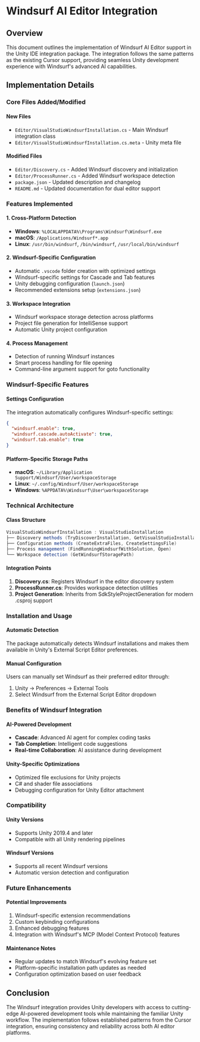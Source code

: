 # Windsurf AI Editor Integration

## Overview

This document outlines the implementation of Windsurf AI Editor support in the Unity IDE integration package. The integration follows the same patterns as the existing Cursor support, providing seamless Unity development experience with Windsurf's advanced AI capabilities.

## Implementation Details

### Core Files Added/Modified

#### New Files
- `Editor/VisualStudioWindsurfInstallation.cs` - Main Windsurf integration class
- `Editor/VisualStudioWindsurfInstallation.cs.meta` - Unity meta file

#### Modified Files
- `Editor/Discovery.cs` - Added Windsurf discovery and initialization
- `Editor/ProcessRunner.cs` - Added Windsurf workspace detection
- `package.json` - Updated description and changelog
- `README.md` - Updated documentation for dual editor support

### Features Implemented

#### 1. Cross-Platform Detection
- **Windows**: `%LOCALAPPDATA%\Programs\Windsurf\Windsurf.exe`
- **macOS**: `/Applications/Windsurf*.app`
- **Linux**: `/usr/bin/windsurf`, `/bin/windsurf`, `/usr/local/bin/windsurf`

#### 2. Windsurf-Specific Configuration
- Automatic `.vscode` folder creation with optimized settings
- Windsurf-specific settings for Cascade and Tab features
- Unity debugging configuration (`launch.json`)
- Recommended extensions setup (`extensions.json`)

#### 3. Workspace Integration
- Windsurf workspace storage detection across platforms
- Project file generation for IntelliSense support
- Automatic Unity project configuration

#### 4. Process Management
- Detection of running Windsurf instances
- Smart process handling for file opening
- Command-line argument support for goto functionality

### Windsurf-Specific Features

#### Settings Configuration
The integration automatically configures Windsurf-specific settings:

```json
{
  "windsurf.enable": true,
  "windsurf.cascade.autoActivate": true,
  "windsurf.tab.enable": true
}
```

#### Platform-Specific Storage Paths
- **macOS**: `~/Library/Application Support/Windsurf/User/workspaceStorage`
- **Linux**: `~/.config/Windsurf/User/workspaceStorage`
- **Windows**: `%APPDATA%\Windsurf\User\workspaceStorage`

### Technical Architecture

#### Class Structure
```csharp
VisualStudioWindsurfInstallation : VisualStudioInstallation
├── Discovery methods (TryDiscoverInstallation, GetVisualStudioInstallations)
├── Configuration methods (CreateExtraFiles, CreateSettingsFile)
├── Process management (FindRunningWindsurfWithSolution, Open)
└── Workspace detection (GetWindsurfStoragePath)
```

#### Integration Points
1. **Discovery.cs**: Registers Windsurf in the editor discovery system
2. **ProcessRunner.cs**: Provides workspace detection utilities
3. **Project Generation**: Inherits from SdkStyleProjectGeneration for modern .csproj support

### Installation and Usage

#### Automatic Detection
The package automatically detects Windsurf installations and makes them available in Unity's External Script Editor preferences.

#### Manual Configuration
Users can manually set Windsurf as their preferred editor through:
1. Unity → Preferences → External Tools
2. Select Windsurf from the External Script Editor dropdown

### Benefits of Windsurf Integration

#### AI-Powered Development
- **Cascade**: Advanced AI agent for complex coding tasks
- **Tab Completion**: Intelligent code suggestions
- **Real-time Collaboration**: AI assistance during development

#### Unity-Specific Optimizations
- Optimized file exclusions for Unity projects
- C# and shader file associations
- Debugging configuration for Unity Editor attachment

### Compatibility

#### Unity Versions
- Supports Unity 2019.4 and later
- Compatible with all Unity rendering pipelines

#### Windsurf Versions
- Supports all recent Windsurf versions
- Automatic version detection and configuration

### Future Enhancements

#### Potential Improvements
1. Windsurf-specific extension recommendations
2. Custom keybinding configurations
3. Enhanced debugging features
4. Integration with Windsurf's MCP (Model Context Protocol) features

#### Maintenance Notes
- Regular updates to match Windsurf's evolving feature set
- Platform-specific installation path updates as needed
- Configuration optimization based on user feedback

## Conclusion

The Windsurf integration provides Unity developers with access to cutting-edge AI-powered development tools while maintaining the familiar Unity workflow. The implementation follows established patterns from the Cursor integration, ensuring consistency and reliability across both AI editor platforms. 